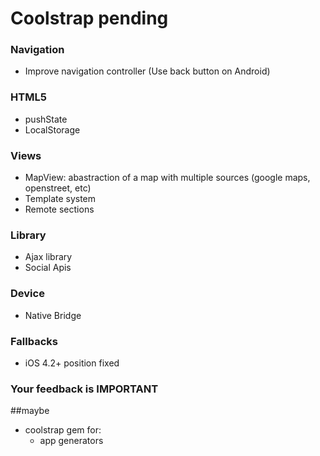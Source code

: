 # Coolstrap pending

### Navigation
- Improve navigation controller (Use back button on Android)

### HTML5
- pushState
- LocalStorage

### Views
- MapView: abastraction of a map with multiple sources (google maps, openstreet, etc)
- Template system
- Remote sections

### Library
- Ajax library
- Social Apis

### Device
- Native Bridge

### Fallbacks
- iOS 4.2+ position fixed

### Your feedback is IMPORTANT

##maybe
  + coolstrap gem for:
    + app generators